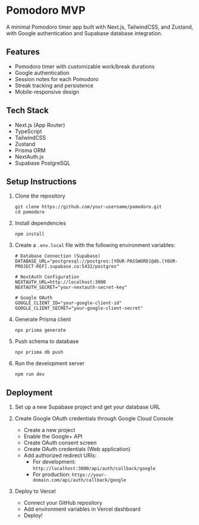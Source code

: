 # Pomodoro MVP

A minimal Pomodoro timer app built with Next.js, TailwindCSS, and Zustand, with Google authentication and Supabase database integration.

## Features

- Pomodoro timer with customizable work/break durations
- Google authentication
- Session notes for each Pomodoro
- Streak tracking and persistence
- Mobile-responsive design

## Tech Stack

- Next.js (App Router)
- TypeScript
- TailwindCSS
- Zustand
- Prisma ORM
- NextAuth.js
- Supabase PostgreSQL

## Setup Instructions

1. Clone the repository

   ```
   git clone https://github.com/your-username/pomodoro.git
   cd pomodoro
   ```

2. Install dependencies

   ```
   npm install
   ```

3. Create a `.env.local` file with the following environment variables:

   ```
   # Database Connection (Supabase)
   DATABASE_URL="postgresql://postgres:[YOUR-PASSWORD]@db.[YOUR-PROJECT-REF].supabase.co:5432/postgres"

   # NextAuth Configuration
   NEXTAUTH_URL=http://localhost:3000
   NEXTAUTH_SECRET="your-nextauth-secret-key"

   # Google OAuth
   GOOGLE_CLIENT_ID="your-google-client-id"
   GOOGLE_CLIENT_SECRET="your-google-client-secret"
   ```

4. Generate Prisma client

   ```
   npx prisma generate
   ```

5. Push schema to database

   ```
   npx prisma db push
   ```

6. Run the development server
   ```
   npm run dev
   ```

## Deployment

1. Set up a new Supabase project and get your database URL

2. Create Google OAuth credentials through Google Cloud Console

   - Create a new project
   - Enable the Google+ API
   - Create OAuth consent screen
   - Create OAuth credentials (Web application)
   - Add authorized redirect URIs:
     - For development: `http://localhost:3000/api/auth/callback/google`
     - For production: `https://your-domain.com/api/auth/callback/google`

3. Deploy to Vercel
   - Connect your GitHub repository
   - Add environment variables in Vercel dashboard
   - Deploy!
